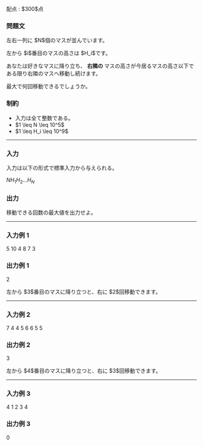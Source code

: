 
<div>

<span>

<span>

<p>
配点 : $300$点
</p>

<div>

<section>

### **問題文**

<p>
左右一列に $N$個のマスが並んでいます。
</p>

<p>
左から $i$番目のマスの高さは $H_i$です。
</p>

<p>
あなたは好きなマスに降り立ち、
<strong>
右隣の
</strong>
マスの高さが今居るマスの高さ以下である限り右隣のマスへ移動し続けます。
</p>

<p>
最大で何回移動できるでしょうか。
</p>

</section>

</div>

<div>

<section>

### **制約**

<ul>

<li>
入力は全て整数である。
</li>

<li>
$1 \leq N \leq 10^5$
</li>

<li>
$1 \leq H_i \leq 10^9$
</li>

</ul>

</section>

</div>

---

<div>

<div>

<section>

### **入力**

<p>
入力は以下の形式で標準入力から与えられる。
</p>

<div>

$N$$H_1$$H_2$$...$$H_N$
</div>

</section>

</div>

<div>

<section>

### **出力**

<p>
移動できる回数の最大値を出力せよ。
</p>

</section>

</div>

</div>

---

<div>

<section>

### **入力例 1**

<div>

5
10 4 8 7 3

</div>

</section>

</div>

<div>

<section>

### **出力例 1**

<div>

2

</div>

<p>
左から $3$番目のマスに降り立つと、右に $2$回移動できます。
</p>

</section>

</div>

---

<div>

<section>

### **入力例 2**

<div>

7
4 4 5 6 6 5 5

</div>

</section>

</div>

<div>

<section>

### **出力例 2**

<div>

3

</div>

<p>
左から $4$番目のマスに降り立つと、右に $3$回移動できます。
</p>

</section>

</div>

---

<div>

<section>

### **入力例 3**

<div>

4
1 2 3 4

</div>

</section>

</div>

<div>

<section>

### **出力例 3**

<div>

0

</div>

</section>

</div>

</span>

</span>

</div>
